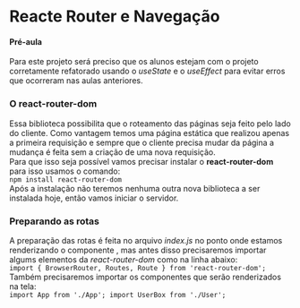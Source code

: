 # Reacte Router e Navegação

#### Pré-aula
Para este projeto será preciso que os alunos estejam com o projeto corretamente refatorado usando o *useState* e o *useEffect* para evitar erros que ocorreram nas aulas anteriores.

### O react-router-dom
Essa biblioteca possibilita que o roteamento das páginas seja feito pelo lado do cliente. Como vantagem temos uma página estática que realizou apenas a primeira requisição e sempre que o cliente precisa mudar da página a mudança é feita sem a criação de uma nova requisição.
<br>Para que isso seja possível vamos precisar instalar o **react-router-dom** para isso usamos o comando: <br>
`npm install react-router-dom`<br>
Após a instalação não teremos nenhuma outra nova biblioteca a ser instalada hoje, então vamos iniciar o servidor.

### Preparando as rotas
A preparação das rotas é feita no arquivo *index.js* no ponto onde estamos renderizando o componente *<App />* , mas antes disso precisaremos importar algums elementos da *react-router-dom* como na linha abaixo: <br>
`import { BrowserRouter, Routes, Route } from 'react-router-dom';` <br>
Também precisaremos importar os componentes que serão renderizados na tela: <br>
`import App from './App';
import UserBox from './User';`